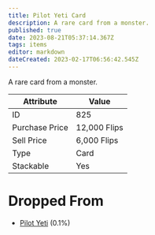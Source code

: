 ```yaml
---
title: Pilot Yeti Card
description: A rare card from a monster.
published: true
date: 2023-08-21T05:37:14.367Z
tags: items
editor: markdown
dateCreated: 2023-02-17T06:56:42.545Z
---
```


A rare card from a monster.

|Attribute|Value|
|-|-|
|ID|825|
|Purchase Price|12,000 Flips|
|Sell Price|6,000 Flips|
|Type|Card|
|Stackable|Yes|


# Dropped From
 * [Pilot Yeti](/monsters/pilot-yeti) (0.1%)
